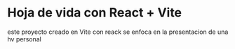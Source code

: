 # Hoja de vida con React  + Vite

este proyecto creado en Vite con reack se enfoca en la presentacion de una hv personal 

